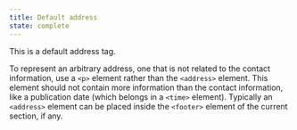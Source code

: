 ```yaml
---
title: Default address
state: complete
---
```


This is a default address tag.

To represent an arbitrary address, one that is not related to the contact information, use a `<p>` element rather than the `<address>` element. This element should not contain more information than the contact information, like a publication date (which belongs in a `<time>` element). Typically an `<address>` element can be placed inside the `<footer>` element of the current section, if any.

